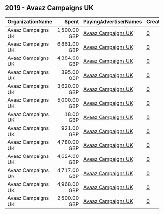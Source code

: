 ## 2019 - Avaaz Campaigns UK 
|OrganizationName|Spent|PayingAdvertiserNames|CreativeUrls|Impressions|Genders|AgeBrackets|CountryCodes|BillingAddresses|CandidateBallotInformation|
|:---|---:|:---|:---|---:|:---|:---|:---|:---|:---|
|Avaaz Campaigns UK|1,500.00 GBP|[Avaaz Campaigns UK](2019/Avaaz_Campaigns_UK.md)|[0](https://www.snap.com/political-ads/asset/a46367f5589300daa524552732a442dcab8d3aaa1449f49fd26732bd9fd68bdc?mediaType=mp4)|675,190||18-34|united kingdom|GB||
|Avaaz Campaigns UK|6,861.00 GBP|[Avaaz Campaigns UK](2019/Avaaz_Campaigns_UK.md)|[0](https://www.snap.com/political-ads/asset/bd4c9a3628a8c5d39acdc1fce55eab9365e5932e6a7af5bff810b96ea8b637e5?mediaType=mp4)|4,772,071||18+|united kingdom|GB||
|Avaaz Campaigns UK|4,384.00 GBP|[Avaaz Campaigns UK](2019/Avaaz_Campaigns_UK.md)|[0](https://www.snap.com/political-ads/asset/57acfa87ea333ee1658ceaef8b224a82c17c199e3d44117d7cf383ef318ad6f1?mediaType=mp4)|3,245,780||18+|united kingdom|GB||
|Avaaz Campaigns UK|395.00 GBP|[Avaaz Campaigns UK](2019/Avaaz_Campaigns_UK.md)|[0](https://www.snap.com/political-ads/asset/16a49b4eea27ce27f9cdbc22fe16b62668f09ca4289cb99e80943ca990e9eecd?mediaType=mp4)|240,101||18+|united kingdom|GB||
|Avaaz Campaigns UK|3,620.00 GBP|[Avaaz Campaigns UK](2019/Avaaz_Campaigns_UK.md)|[0](https://www.snap.com/political-ads/asset/a0f9835f6af3f8168b015f545a4154b7ac8220f093bb7cb6a78c0044e8d74614?mediaType=mp4)|2,762,166||18+|united kingdom|GB||
|Avaaz Campaigns UK|5,000.00 GBP|[Avaaz Campaigns UK](2019/Avaaz_Campaigns_UK.md)|[0](https://www.snap.com/political-ads/asset/162290dffb18e39af1a15079ca311e1eadd3121cfa7055f19f0799fbfcba7ef4?mediaType=mp4)|2,739,400||18+|united kingdom|GB|UK general elections|
|Avaaz Campaigns UK|18.00 GBP|[Avaaz Campaigns UK](2019/Avaaz_Campaigns_UK.md)|[0](https://www.snap.com/political-ads/asset/10c699099e0b328f77cf555117dc03620d09ddfa63c2758a08fc54a9dcdfd721?mediaType=jpg)|13,088||18+|united kingdom|GB||
|Avaaz Campaigns UK|921.00 GBP|[Avaaz Campaigns UK](2019/Avaaz_Campaigns_UK.md)|[0](https://www.snap.com/political-ads/asset/b1ee5a7006ac218a30246cded24ec46b52aeede262e540c195f1e772dea4bf87?mediaType=mov)|684,551||18+|united kingdom|GB||
|Avaaz Campaigns UK|4,780.00 GBP|[Avaaz Campaigns UK](2019/Avaaz_Campaigns_UK.md)|[0](https://www.snap.com/political-ads/asset/643999dd0746454e3e5ac3ddc487d9c779701acc436dbb88fa8100fbf569d72d?mediaType=mp4)|3,667,149||18+|united kingdom|GB||
|Avaaz Campaigns UK|4,624.00 GBP|[Avaaz Campaigns UK](2019/Avaaz_Campaigns_UK.md)|[0](https://www.snap.com/political-ads/asset/1ad063a757cd1d393cd83ce24f3aa823d2aff506add6e2593b9c56e573c3414f?mediaType=mov)|2,909,454||18+|united kingdom|GB||
|Avaaz Campaigns UK|4,717.00 GBP|[Avaaz Campaigns UK](2019/Avaaz_Campaigns_UK.md)|[0](https://www.snap.com/political-ads/asset/bd4c9a3628a8c5d39acdc1fce55eab9365e5932e6a7af5bff810b96ea8b637e5?mediaType=mp4)|3,373,674||18+|united kingdom|GB||
|Avaaz Campaigns UK|4,968.00 GBP|[Avaaz Campaigns UK](2019/Avaaz_Campaigns_UK.md)|[0](https://www.snap.com/political-ads/asset/6103e559c1ddadd51e854bc3e00738fb5a947257c5399c029d0dc764dec1f7c2?mediaType=mp4)|2,964,346||18+|united kingdom|GB||
|Avaaz Campaigns UK|2,500.00 GBP|[Avaaz Campaigns UK](2019/Avaaz_Campaigns_UK.md)|[0](https://www.snap.com/political-ads/asset/d5eb03765687631b6705d71c7117315a57aa2b973b524cfe6f8c1f63e1873b0c?mediaType=mp4)|2,107,828||18-35|united kingdom|GB||
